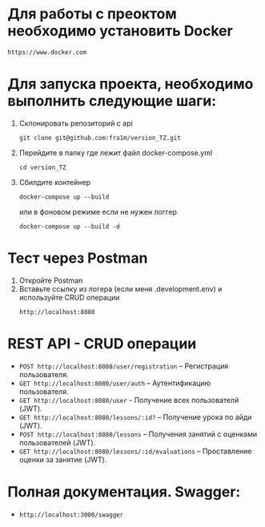 # Для работы с преоктом необходимо установить Docker

```
https://www.docker.com
```

# Для запуска проекта, необходимо выполнить следующие шаги:

1. Склонировать репозиторий с api

   ```
   git clone git@github.com:fra1m/version_TZ.git
   ```

2. Перейдите в папку где лежит файл docker-compose.yml

   ```
   cd version_TZ
   ```

3. Сбилдите контейнер
   ```
   docker-compose up --build
   ```
   или в фоновом режиме если не нужен логгер
   ```
   docker-compose up --build -d
   ```

# Тест через Postman

1. Откройте Postman
2. Вставьте ссылку из логера (если меня .development.env) и используйте CRUD операции
   ```
   http://localhost:8080
   ```

# REST API - CRUD операции

- `POST http://localhost:8080/user/registration` – Регистрация пользователя.
- `GET http://localhost:8080/user/auth` – Аутентификацию пользователя.
- `GET http://localhost:8080/user` - Получение всех пользователй (JWT).
- `GET http://localhost:8080/lessons/:id?` – Получение урока по айди (JWT).
- `POST http://localhost:8080/lessons` – Получения занятий с оценками пользователей (JWT).
- `GET http://localhost:8080/lessons/:id/evaluations` – Проставление оценки за занятие (JWT).

# Полная документация. Swagger:

- `http://localhost:3000/swagger`